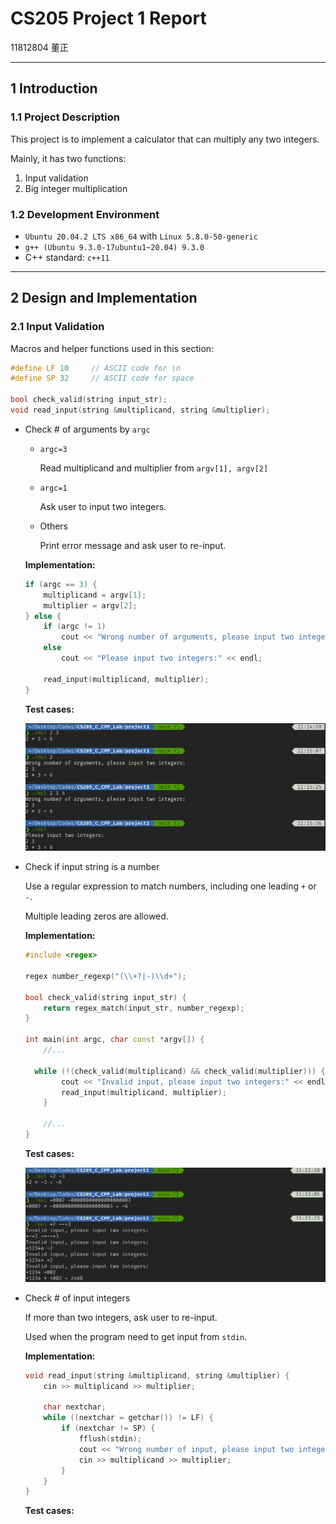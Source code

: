 # CS205 Project 1 Report

11812804 董正

---

## 1 Introduction

### 1.1 Project Description

This project is to implement a calculator that can multiply any two integers.

Mainly, it has two functions:

1. Input validation
2. Big integer multiplication

### 1.2 Development Environment

* `Ubuntu 20.04.2 LTS x86_64` with `Linux 5.8.0-50-generic`
* `g++ (Ubuntu 9.3.0-17ubuntu1~20.04) 9.3.0`
* C++ standard: `c++11`

---

## 2 Design and Implementation

### 2.1 Input Validation

Macros and helper functions used in this section:

```c++
#define LF 10     // ASCII code for \n
#define SP 32     // ASCII code for space

bool check_valid(string input_str);
void read_input(string &multiplicand, string &multiplier);
```

* Check # of arguments by `argc`

  * `argc=3`

    Read multiplicand and multiplier from `argv[1], argv[2]`

  * `argc=1`

    Ask user to input two integers.

  * Others

    Print error message and ask user to re-input.

  **Implementation:**

  ```c++
  if (argc == 3) {
      multiplicand = argv[1];
      multiplier = argv[2];
  } else {
      if (argc != 1)
          cout << "Wrong number of arguments, please input two integers:" << endl;
      else
          cout << "Please input two integers:" << endl;
  
      read_input(multiplicand, multiplier);
  }
  ```

  **Test cases:**

  ![](./images/2-1-1.png)

* Check if input string is a number

  Use a regular expression to match numbers, including one leading `+` or `-`.

  Multiple leading zeros are allowed.

  **Implementation:**

  ```c++
  #include <regex>
  
  regex number_regexp("(\\+?|-)\\d+");
  
  bool check_valid(string input_str) {
      return regex_match(input_str, number_regexp);
  }
  
  int main(int argc, char const *argv[]) {
      //...
          
  	while (!(check_valid(multiplicand) && check_valid(multiplier))) {
          cout << "Invalid input, please input two integers:" << endl;
          read_input(multiplicand, multiplier);
      }
      
      //...
  }
  ```

  **Test cases:**

  ![](./images/2-1-2.png)

* Check # of input integers

  If more than two integers, ask user to re-input.

  Used when the program need to get input from `stdin`.

  **Implementation:**

  ```c++
  void read_input(string &multiplicand, string &multiplier) {
      cin >> multiplicand >> multiplier;
  
      char nextchar;
      while ((nextchar = getchar()) != LF) {
          if (nextchar != SP) {
              fflush(stdin);
              cout << "Wrong number of input, please input two integers:" << endl;
              cin >> multiplicand >> multiplier;
          }
      }
  }
  ```

  **Test cases:**

  

